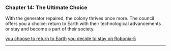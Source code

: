 
### Chapter 14: The Ultimate Choice

With the generator repaired, the colony thrives once more. The council offers you a choice: return to Earth with their technological advancements or stay and become a part of their society.

[you choose to return to Earth](stories/story1/chapter16.md)
[you decide to stay on Robonix-5](stories/story1/chapter15.md)

---
